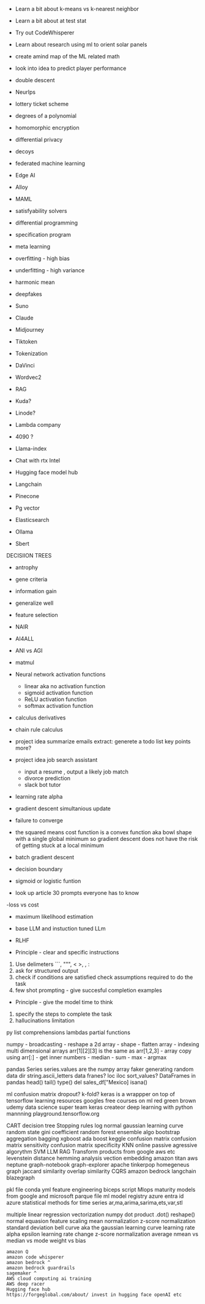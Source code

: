 - Learn a bit about k-means vs k-nearest neighbor
- Learn a bit about at test stat
- Try out CodeWhisperer
- Learn about research using ml to orient solar panels
- create amind map of the ML related math 
- look into idea to predict player performance 
- double descent
- NeurIps
- lottery ticket scheme
- degrees of a polynomial
- homomorphic encryption
- differential privacy
- decoys
- federated machine learning
- Edge AI
- Alloy
- MAML
- satisfyability solvers
- differential programming
- specification program
- meta learning
- overfitting - high bias
- underfitting - high variance
- harmonic mean 
- deepfakes

- Suno
- Claude
- Midjourney
- Tiktoken
- Tokenization
- DaVinci 
- Wordvec2
- RAG
- Kuda? 
- Linode?
- Lambda company
- 4090 ?
- Llama-index
- Chat with rtx Intel
- Hugging face model hub
- Langchain
- Pinecone
- Pg vector
- Elasticsearch 
- Ollama
- Sbert

DECISIION TREES
- antrophy
- gene criteria
- information gain
- generalize well
- feature selection
- NAIR 
- AI4ALL
- ANI vs AGI
- matmul
- Neural network activation functions
    - linear aka no activation function
    - sigmoid activation function
    - ReLU activation function
    - softmax activation function
- calculus derivatives
- chain rule calculus
- project idea summarize emails extract:
    generete a todo list 
    key points
    more?
- project idea job search assistant
    - input a resume , output a likely job match 
    - divorce prediction
    - slack bot tutor
    
- learning rate alpha
- gradient descent simultanious update
- failure to converge
- the squared means cost function is a convex function aka bowl shape with a single 
global minimum so gradient descent does not have the risk of getting stuck at a 
local minimum
- batch gradient descent
- decision boundary
- sigmoid or logistic funtion
- look up article 30 prompts everyone has to know 
 
 -loss vs cost 
 - maximum likelihood estimation
- base LLM and instuction tuned LLm 
- RLHF

- Principle - clear and specific instructions
1. Use delimeters ```, """, < >, <tag> </tag>, :
1. ask for structured output
1. check if conditions are satisfied check assumptions required to do the task
1. few shot prompting - give succesful completion examples 
- Principle - give the model time to think
1. specify the steps to complete the task
1. hallucinations limitation 


py 
    list comprehensions
    lambdas
    partial functions

numpy 
    - broadcasting
    - reshape a 2d array
    - shape 
    - flatten array 
    - indexing multi dimensional arrays arr[1][2][3] is the same as arr[1,2,3]
    - array copy using arr[:]
    - get inner numbers
    - median 
    - sum 
    - max
    - argmax



pandas 
    Series
    series.values are the numpy array
    faker generating random data
    dir 
    string.ascii_letters
    data franes? 
    loc 
    iloc
    sort_values?
    DataFrames in pandas
        head()
        tail()
    type()
    del sales_df["Mexico]
    isana()

ml 
    confusion matrix
    dropout? 
    k-fold?
    keras is a wrappper on top of tensorflow
learning resources
    googles free courses on ml 
    red green brown 
    udemy data science super team 
    keras createor deep learning with python mannning
    playground.tensorflow.org

CART decision tree
Stopping rules
log normal 
gaussian 
learning curve
random state
gini coefficient
random forest ensemble algo
bootstrap aggregation
bagging
xgboost
ada boost
keggle 
confusion matrix
confusion matrix sensitivity
confusion matrix specificity
KNN
online passive agressive algorythm
SVM
LLM RAG 
Transform products from google aws etc
levenstein distance
hemming analysis
vection embedding
amazon titan 
aws neptune
graph-notebook
graph-explorer
apache tinkerpop
homegeneus graph
jaccard similarity
overlap similarity
CQRS
amazon bedrock
langchain 
blazegraph

pkl file 
conda yml 
feature engineering
biceps script
Mlops maturity models from google and microsoft
parque file
ml model registry azure
entra id azure
statistical methods for time series
    ar,ma,arima,sarima,ets,var,stl

multiple linear regression
vectorization
numpy 
    dot product .dot()
    reshape()
normal equasion 
feature scaling
mean normalization
z-score normalization
standard deviation
bell curve aka the gaussian 
learning curve
learning rate alpha 
epsilon learning rate change
z-score normalization
average nmean vs median vs mode
weight vs bias 





    amazon Q
    amazon code whisperer 
    amazon bedrock ^
    amazon bedrock guardrails
    sagemaker ^
    AWS cloud computing ai training
    AWS deep racer
    Hugging face hub
    https://forgeglobal.com/about/ invest in hugging face openAI etc
    
